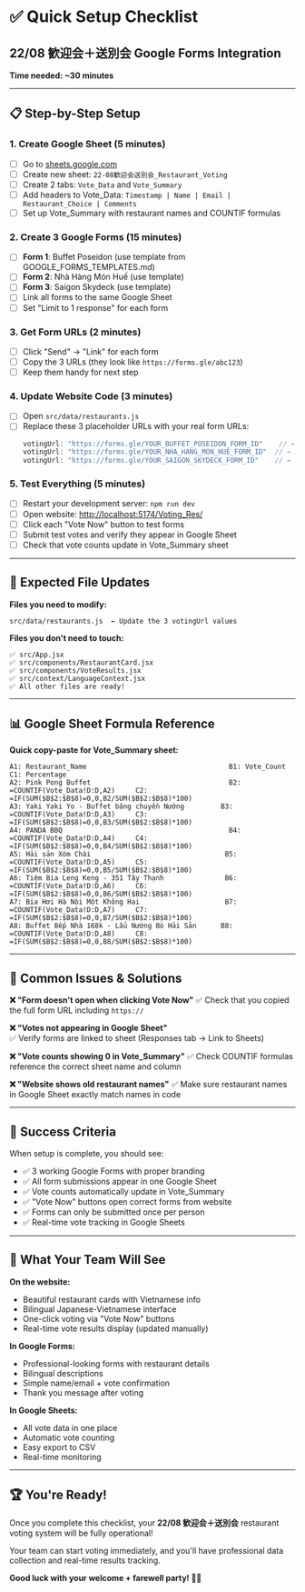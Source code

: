 # ✅ Quick Setup Checklist
## 22/08 歓迎会＋送別会 Google Forms Integration

**Time needed: ~30 minutes**

---

## 📋 Step-by-Step Setup

### 1. Create Google Sheet (5 minutes)
- [ ] Go to [sheets.google.com](https://sheets.google.com)
- [ ] Create new sheet: `22-08歓迎会送別会_Restaurant_Voting`
- [ ] Create 2 tabs: `Vote_Data` and `Vote_Summary`
- [ ] Add headers to Vote_Data: `Timestamp | Name | Email | Restaurant_Choice | Comments`
- [ ] Set up Vote_Summary with restaurant names and COUNTIF formulas

### 2. Create 3 Google Forms (15 minutes)
- [ ] **Form 1**: Buffet Poseidon (use template from GOOGLE_FORMS_TEMPLATES.md)
- [ ] **Form 2**: Nhà Hàng Món Huế (use template)
- [ ] **Form 3**: Saigon Skydeck (use template)
- [ ] Link all forms to the same Google Sheet
- [ ] Set "Limit to 1 response" for each form

### 3. Get Form URLs (2 minutes)
- [ ] Click "Send" → "Link" for each form
- [ ] Copy the 3 URLs (they look like `https://forms.gle/abc123`)
- [ ] Keep them handy for next step

### 4. Update Website Code (3 minutes)
- [ ] Open `src/data/restaurants.js`
- [ ] Replace these 3 placeholder URLs with your real form URLs:
  ```javascript
  votingUrl: "https://forms.gle/YOUR_BUFFET_POSEIDON_FORM_ID"    // ← Replace this
  votingUrl: "https://forms.gle/YOUR_NHA_HANG_MON_HUE_FORM_ID"  // ← Replace this  
  votingUrl: "https://forms.gle/YOUR_SAIGON_SKYDECK_FORM_ID"    // ← Replace this
  ```

### 5. Test Everything (5 minutes)
- [ ] Restart your development server: `npm run dev`
- [ ] Open website: [http://localhost:5174/Voting_Res/](http://localhost:5174/Voting_Res/)
- [ ] Click each "Vote Now" button to test forms
- [ ] Submit test votes and verify they appear in Google Sheet
- [ ] Check that vote counts update in Vote_Summary sheet

---

## 🔧 Expected File Updates

**Files you need to modify:**
```
src/data/restaurants.js  ← Update the 3 votingUrl values
```

**Files you don't need to touch:**
```
✅ src/App.jsx
✅ src/components/RestaurantCard.jsx  
✅ src/components/VoteResults.jsx
✅ src/context/LanguageContext.jsx
✅ All other files are ready!
```

---

## 📊 Google Sheet Formula Reference

**Quick copy-paste for Vote_Summary sheet:**

```
A1: Restaurant_Name                                   B1: Vote_Count                      C1: Percentage
A2: Pink Pong Buffet                                  B2: =COUNTIF(Vote_Data!D:D,A2)     C2: =IF(SUM($B$2:$B$8)=0,0,B2/SUM($B$2:$B$8)*100)
A3: Yaki Yaki Yo - Buffet băng chuyền Nướng         B3: =COUNTIF(Vote_Data!D:D,A3)     C3: =IF(SUM($B$2:$B$8)=0,0,B3/SUM($B$2:$B$8)*100)
A4: PANDA BBQ                                         B4: =COUNTIF(Vote_Data!D:D,A4)     C4: =IF(SUM($B$2:$B$8)=0,0,B4/SUM($B$2:$B$8)*100)
A5: Hải sản Xóm Chài                                 B5: =COUNTIF(Vote_Data!D:D,A5)     C5: =IF(SUM($B$2:$B$8)=0,0,B5/SUM($B$2:$B$8)*100)
A6: Tiệm Bia Leng Keng - 351 Tây Thạnh               B6: =COUNTIF(Vote_Data!D:D,A6)     C6: =IF(SUM($B$2:$B$8)=0,0,B6/SUM($B$2:$B$8)*100)
A7: Bia Hơi Hà Nội Một Không Hai                     B7: =COUNTIF(Vote_Data!D:D,A7)     C7: =IF(SUM($B$2:$B$8)=0,0,B7/SUM($B$2:$B$8)*100)
A8: Buffet Bếp Nhà 168k - Lẩu Nướng Bò Hải Sản      B8: =COUNTIF(Vote_Data!D:D,A8)     C8: =IF(SUM($B$2:$B$8)=0,0,B8/SUM($B$2:$B$8)*100)
```

---

## 🚨 Common Issues & Solutions

**❌ "Form doesn't open when clicking Vote Now"**
✅ Check that you copied the full form URL including `https://`

**❌ "Votes not appearing in Google Sheet"**  
✅ Verify forms are linked to sheet (Responses tab → Link to Sheets)

**❌ "Vote counts showing 0 in Vote_Summary"**
✅ Check COUNTIF formulas reference the correct sheet name and column

**❌ "Website shows old restaurant names"**
✅ Make sure restaurant names in Google Sheet exactly match names in code

---

## 🎯 Success Criteria

When setup is complete, you should see:
- ✅ 3 working Google Forms with proper branding
- ✅ All form submissions appear in one Google Sheet
- ✅ Vote counts automatically update in Vote_Summary  
- ✅ "Vote Now" buttons open correct forms from website
- ✅ Forms can only be submitted once per person
- ✅ Real-time vote tracking in Google Sheets

---

## 📱 What Your Team Will See

**On the website:**
- Beautiful restaurant cards with Vietnamese info
- Bilingual Japanese-Vietnamese interface  
- One-click voting via "Vote Now" buttons
- Real-time vote results display (updated manually)

**In Google Forms:**
- Professional-looking forms with restaurant details
- Bilingual descriptions
- Simple name/email + vote confirmation
- Thank you message after voting

**In Google Sheets:**
- All vote data in one place
- Automatic vote counting
- Easy export to CSV
- Real-time monitoring

---

## 🏆 You're Ready!

Once you complete this checklist, your **22/08 歓迎会＋送別会** restaurant voting system will be fully operational!

Your team can start voting immediately, and you'll have professional data collection and real-time results tracking.

**Good luck with your welcome + farewell party! 🎉👋**
